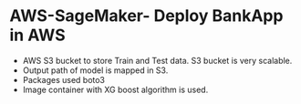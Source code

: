 # AWS-SageMaker- Deploy BankApp in AWS

* AWS S3 bucket to store Train and Test data. S3 bucket is very scalable.
* Output path of model is mapped in S3.
* Packages used boto3
* Image container with XG boost algorithm is used.
